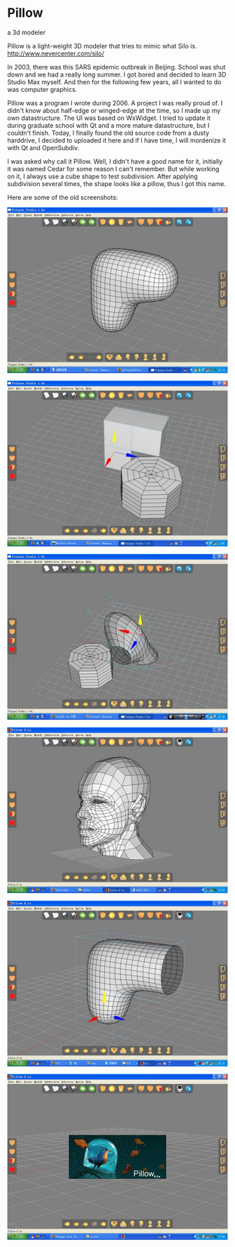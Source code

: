 # Pillow
a 3d modeler

Pillow is a light-weight 3D modeler that tries to mimic what Silo is. http://www.nevercenter.com/silo/

In 2003, there was this SARS epidemic outbreak in Beijing. School was shut down and we had a really long summer. I got bored and decided to learn 3D Studio Max myself. And then for the following few years, all I wanted to do was computer graphics. 

Pillow was a program I wrote during 2006. A project I was really proud of. I didn't know about half-edge or winged-edge at the time, so I made up my own datastructure. The UI was based on WxWidget. I tried to update it during graduate school with Qt and a more mature datastructure, but I couldn't finish. Today, I finally found the old source code from a dusty harddrive, I decided to uploaded it here and if I have time, I will mordenize it with Qt and OpenSubdiv.

I was asked why call it Pillow. Well, I didn't have a good name for it, initially it was named Cedar for some reason I can't remember. But while working on it, I always use a cube shape to test subdivision. After applying subdivision several times, the shape looks like a pillow, thus I got this name.

Here are some of the old screenshots:

![screenshot](OldScreenshots/psi4.jpg)


![screenshot](OldScreenshots/psi5.jpg)


![screenshot](OldScreenshots/psi6.jpg)


![screenshot](OldScreenshots/psi7.jpg)


![screenshot](OldScreenshots/psi8.jpg)


![screenshot](OldScreenshots/psi9.jpg)